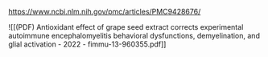 
https://www.ncbi.nlm.nih.gov/pmc/articles/PMC9428676/

![[(PDF) Antioxidant effect of grape seed extract corrects experimental autoimmune encephalomyelitis behavioral dysfunctions, demyelination, and glial activation - 2022 - fimmu-13-960355.pdf]]
